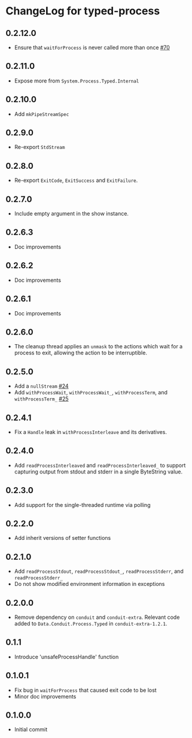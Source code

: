 # ChangeLog for typed-process

## 0.2.12.0

* Ensure that `waitForProcess` is never called more than once
  [#70](https://github.com/fpco/typed-process/pull/70)

## 0.2.11.0

* Expose more from `System.Process.Typed.Internal`

## 0.2.10.0

* Add `mkPipeStreamSpec`

## 0.2.9.0

* Re-export `StdStream`

## 0.2.8.0

* Re-export `ExitCode`, `ExitSuccess` and `ExitFailure`.

## 0.2.7.0

* Include empty argument in the show instance.

## 0.2.6.3

* Doc improvements

## 0.2.6.2

* Doc improvements

## 0.2.6.1

* Doc improvements

## 0.2.6.0

* The cleanup thread applies an `unmask` to the actions which wait for a
  process to exit, allowing the action to be interruptible.

## 0.2.5.0

* Add a `nullStream` [#24](https://github.com/fpco/typed-process/pull/24)
* Add `withProcessWait`, `withProcessWait_`, `withProcessTerm`, and `withProcessTerm_`
  [#25](https://github.com/fpco/typed-process/issues/25)

## 0.2.4.1

* Fix a `Handle` leak in `withProcessInterleave` and its derivatives.

## 0.2.4.0

* Add `readProcessInterleaved` and `readProcessInterleaved_` to support
  capturing output from stdout and stderr in a single ByteString value.

## 0.2.3.0

* Add support for the single-threaded runtime via polling

## 0.2.2.0

* Add inherit versions of setter functions

## 0.2.1.0

* Add `readProcessStdout`, `readProcessStdout_`, `readProcessStderr`, and `readProcessStderr_`
* Do not show modified environment information in exceptions

## 0.2.0.0

* Remove dependency on `conduit` and `conduit-extra`. Relevant code added to
  `Data.Conduit.Process.Typed` in `conduit-extra-1.2.1`.

## 0.1.1

* Introduce 'unsafeProcessHandle' function

## 0.1.0.1

* Fix bug in `waitForProcess` that caused exit code to be lost
* Minor doc improvements

## 0.1.0.0

* Initial commit
